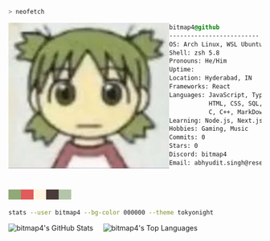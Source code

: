 ```zsh
> neofetch
```

<img align="left" src="https://raw.githubusercontent.com/BitMap4/BitMap4/refs/heads/master/yotsuba.jpg" alt="yotsuba.jpg" width="320" /> 

```css
bitmap4@github
-------------------------
OS: Arch Linux, WSL Ubuntu on Windows 11, iOS
Shell: zsh 5.8
Pronouns: He/Him
Uptime: 
Location: Hyderabad, IN
Frameworks: React
Languages: JavaScript, TypeScript,
           HTML, CSS, SQL, Python,
           C, C++, MarkDown, LaTeX,
Learning: Node.js, Next.js, Dart
Hobbies: Gaming, Music
Commits: 0
Stars: 0
Discord: bitmap4
Email: abhyudit.singh@research.iiit.ac.in
```
<p align="left">
  &nbsp; &nbsp; &nbsp; &nbsp; &nbsp;
  <div style="background: #8FA977; height: 20px; width: 25px;display: inline-block;"></div><div style="background: #E15B5B; height: 20px; width: 25px;display: inline-block;"></div><div style="background: #FFF4E0; height: 20px; width: 25px;display: inline-block;"></div><div style="background: #4A3B38; height: 20px; width: 25px;display: inline-block;"></div><div style="background: #B4C5A9; height: 20px; width: 25px;display: inline-block;"></div>
</p>

```zsh
stats --user bitmap4 --bg-color 000000 --theme tokyonight
```

<img align="left" src="https://github-readme-stats.vercel.app/api?username=bitmap4&show_icons=true&theme=tokyonight&bg_color=000000" alt="bitmap4's GitHub Stats" height="200" style="margin-right: 20px" />
<img align="left" src="https://github-readme-stats.vercel.app/api/top-langs/?username=bitmap4&layout=compact&theme=tokyonight&bg_color=000000" alt="bitmap4's Top Languages" height="200" />
